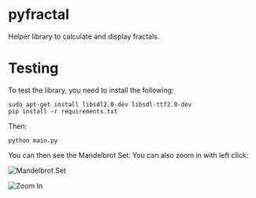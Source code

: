 pyfractal
=========

Helper library to calculate and display fractals.

Testing
=======

To test the library, you need to install the following:

    sudo apt-get install libsdl2.0-dev libsdl-ttf2.0-dev
    pip install -r requirements.txt

Then:

    python main.py

You can then see the Mandelbrot Set. You can also zoom in with left click:

![Mandelbrot Set](http://raw.github.com/Gagaro/pyfractal/master/doc/fractal1.png)

![Zoom In](http://raw.github.com/Gagaro/pyfractal/master/doc/fractal3.png)